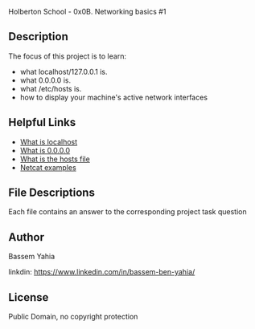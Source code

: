 Holberton School - 0x0B. Networking basics #1
## Description

The focus of this project is to learn:
* what localhost/127.0.0.1 is.
* what 0.0.0.0 is.
* what /etc/hosts is.
* how to display your machine's active network interfaces

## Helpful Links
* <a href="https://en.wikipedia.org/wiki/Localhost">What is localhost</a>
* <a href="https://en.wikipedia.org/wiki/0.0.0.0">What is 0.0.0.0</a>
* <a href="https://www.makeuseof.com/tag/modify-manage-hosts-file-linux/">What is the hosts file</a>
* <a href="https://www.thegeekstuff.com/2012/04/nc-command-examples/">Netcat examples</a>

## File Descriptions
Each file contains an answer to the corresponding project task question

## Author
Bassem Yahia

linkdin: https://www.linkedin.com/in/bassem-ben-yahia/

## License
Public Domain, no copyright protection
